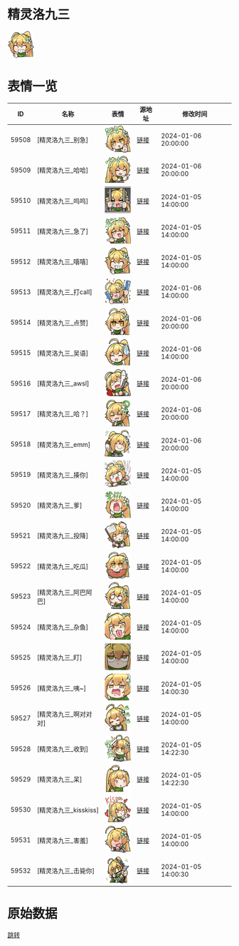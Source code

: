 # 精灵洛九三

<img src="./cover.png" height="60" alt="cover" />

# 表情一览

|ID|名称|表情|源地址|修改时间|
|----|----|----|----|----|
|59508|[精灵洛九三_别急]|<img src="./pic/059508_%5B精灵洛九三_别急%5D.png" height="60" alt="别急"/>|[链接](https://i0.hdslb.com/bfs/garb/c1ec847d1bfd8d24c26e3bc7430ae196c4f92dae.png)|2024-01-06 20:00:00|
|59509|[精灵洛九三_哈哈]|<img src="./pic/059509_%5B精灵洛九三_哈哈%5D.png" height="60" alt="哈哈"/>|[链接](https://i0.hdslb.com/bfs/garb/79276e382fcced3ab60131625e591f2d995b4ec3.png)|2024-01-06 20:00:00|
|59510|[精灵洛九三_呜呜]|<img src="./pic/059510_%5B精灵洛九三_呜呜%5D.png" height="60" alt="呜呜"/>|[链接](https://i0.hdslb.com/bfs/garb/56654dc575be0094527a4588d939427ed2303d4d.png)|2024-01-05 14:00:00|
|59511|[精灵洛九三_急了]|<img src="./pic/059511_%5B精灵洛九三_急了%5D.png" height="60" alt="急了"/>|[链接](https://i0.hdslb.com/bfs/garb/be73b8bbf3634587e0f0ddb79135adb7ebda62c7.png)|2024-01-05 14:00:00|
|59512|[精灵洛九三_嘻嘻]|<img src="./pic/059512_%5B精灵洛九三_嘻嘻%5D.png" height="60" alt="嘻嘻"/>|[链接](https://i0.hdslb.com/bfs/garb/edd7a8dd1d9626fa14a40906851b44ad952f9a9a.png)|2024-01-05 14:00:00|
|59513|[精灵洛九三_打call]|<img src="./pic/059513_%5B精灵洛九三_打call%5D.png" height="60" alt="打call"/>|[链接](https://i0.hdslb.com/bfs/garb/620694ab62577c4809ef6c3811c436f421951882.png)|2024-01-06 14:00:00|
|59514|[精灵洛九三_点赞]|<img src="./pic/059514_%5B精灵洛九三_点赞%5D.png" height="60" alt="点赞"/>|[链接](https://i0.hdslb.com/bfs/garb/40de255783e6265a6595d6f55ba3a9f27466300b.png)|2024-01-06 20:00:00|
|59515|[精灵洛九三_吴语]|<img src="./pic/059515_%5B精灵洛九三_吴语%5D.png" height="60" alt="吴语"/>|[链接](https://i0.hdslb.com/bfs/garb/334f8816bec50cf9ae0c438342bafed16807dcad.png)|2024-01-06 14:00:00|
|59516|[精灵洛九三_awsl]|<img src="./pic/059516_%5B精灵洛九三_awsl%5D.png" height="60" alt="awsl"/>|[链接](https://i0.hdslb.com/bfs/garb/26fc0d67b391f2975740f0e0fd7e00fbbf4a328e.png)|2024-01-06 20:00:00|
|59517|[精灵洛九三_哈？]|<img src="./pic/059517_%5B精灵洛九三_哈？%5D.png" height="60" alt="哈？"/>|[链接](https://i0.hdslb.com/bfs/garb/53847566cf8fee7b4177fab0da0953f34529db8a.png)|2024-01-06 20:00:00|
|59518|[精灵洛九三_emm]|<img src="./pic/059518_%5B精灵洛九三_emm%5D.png" height="60" alt="emm"/>|[链接](https://i0.hdslb.com/bfs/garb/474264fbccef618af451cf281afcfbef50615f42.png)|2024-01-06 20:00:00|
|59519|[精灵洛九三_揍你]|<img src="./pic/059519_%5B精灵洛九三_揍你%5D.png" height="60" alt="揍你"/>|[链接](https://i0.hdslb.com/bfs/garb/1157b35389f5c72ed75fb61b678d7ab589afba94.png)|2024-01-05 14:00:00|
|59520|[精灵洛九三_爹]|<img src="./pic/059520_%5B精灵洛九三_爹%5D.png" height="60" alt="爹"/>|[链接](https://i0.hdslb.com/bfs/garb/34e63b6569fe9203a5e11f26b55263b3c4c0413e.png)|2024-01-05 14:00:00|
|59521|[精灵洛九三_投降]|<img src="./pic/059521_%5B精灵洛九三_投降%5D.png" height="60" alt="投降"/>|[链接](https://i0.hdslb.com/bfs/garb/df97b87eae383f03983c8999d5b46d5e6ca861a7.png)|2024-01-05 14:00:00|
|59522|[精灵洛九三_吃瓜]|<img src="./pic/059522_%5B精灵洛九三_吃瓜%5D.png" height="60" alt="吃瓜"/>|[链接](https://i0.hdslb.com/bfs/garb/0703da9234f3960c7ceb40a43302253aabe11d8f.png)|2024-01-05 14:00:00|
|59523|[精灵洛九三_阿巴阿巴]|<img src="./pic/059523_%5B精灵洛九三_阿巴阿巴%5D.png" height="60" alt="阿巴阿巴"/>|[链接](https://i0.hdslb.com/bfs/garb/75274ae24249d38c9ea16481ef138cc68b8a679e.png)|2024-01-05 14:00:00|
|59524|[精灵洛九三_杂鱼]|<img src="./pic/059524_%5B精灵洛九三_杂鱼%5D.png" height="60" alt="杂鱼"/>|[链接](https://i0.hdslb.com/bfs/garb/f7ccbd6cb0ce1be489d51bf46fc5ad1aaeb66b8e.png)|2024-01-05 14:00:00|
|59525|[精灵洛九三_盯]|<img src="./pic/059525_%5B精灵洛九三_盯%5D.png" height="60" alt="盯"/>|[链接](https://i0.hdslb.com/bfs/garb/a1660095d076fccaedd5dda9e18ef129864cfe0b.png)|2024-01-05 14:00:00|
|59526|[精灵洛九三_咦~]|<img src="./pic/059526_%5B精灵洛九三_咦~%5D.png" height="60" alt="咦~"/>|[链接](https://i0.hdslb.com/bfs/garb/e0214079f151d1591a660a36f35a8f529c7545f4.png)|2024-01-05 14:00:30|
|59527|[精灵洛九三_啊对对对]|<img src="./pic/059527_%5B精灵洛九三_啊对对对%5D.png" height="60" alt="啊对对对"/>|[链接](https://i0.hdslb.com/bfs/garb/de1ec46671f673480b4a3d8c749642d5dce5de39.png)|2024-01-05 14:00:00|
|59528|[精灵洛九三_收到]|<img src="./pic/059528_%5B精灵洛九三_收到%5D.png" height="60" alt="收到"/>|[链接](https://i0.hdslb.com/bfs/garb/b89d4c6fa18393b41fc3526311425eb36197f38b.png)|2024-01-05 14:22:30|
|59529|[精灵洛九三_呆]|<img src="./pic/059529_%5B精灵洛九三_呆%5D.png" height="60" alt="呆"/>|[链接](https://i0.hdslb.com/bfs/garb/819d29d37e37a3050c381a19c9f870ada02d097b.png)|2024-01-05 14:22:30|
|59530|[精灵洛九三_kisskiss]|<img src="./pic/059530_%5B精灵洛九三_kisskiss%5D.png" height="60" alt="kisskiss"/>|[链接](https://i0.hdslb.com/bfs/garb/1e1e5e40b02b2be6f17e0851d983f7bf7d784e24.png)|2024-01-05 14:00:00|
|59531|[精灵洛九三_害羞]|<img src="./pic/059531_%5B精灵洛九三_害羞%5D.png" height="60" alt="害羞"/>|[链接](https://i0.hdslb.com/bfs/garb/d5a57e36d342aa0d27e3c7a6bf078331117a4594.png)|2024-01-05 14:00:00|
|59532|[精灵洛九三_击毙你]|<img src="./pic/059532_%5B精灵洛九三_击毙你%5D.png" height="60" alt="击毙你"/>|[链接](https://i0.hdslb.com/bfs/garb/989e631a1d701a2559a7b773ff90511d0a933990.png)|2024-01-05 14:00:30|

# 原始数据

[跳转](./raw.json)


